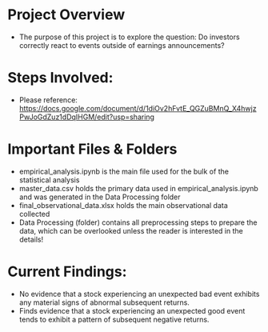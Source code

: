# Project Overview
- The purpose of this project is to explore the question: Do investors correctly react to events outside of earnings announcements?

# Steps Involved:
- Please reference: https://docs.google.com/document/d/1diOv2hFvtE_QGZuBMnQ_X4hwjzPwJoGdZuz1dDqIHGM/edit?usp=sharing

# Important Files & Folders
- empirical_analysis.ipynb is the main file used for the bulk of the statistical analysis
- master_data.csv holds the primary data used in empirical_analysis.ipynb and was generated in the Data Processing folder
- final_observational_data.xlsx holds the main observational data collected
- Data Processing (folder) contains all preprocessing steps to prepare the data, which can be overlooked unless the reader is interested in the details!

# Current Findings:
- No evidence that a stock experiencing an unexpected bad event exhibits any material signs of abnormal subsequent returns. 
- Finds evidence that a stock experiencing an unexpected good event tends to exhibit a pattern of subsequent negative returns. 
